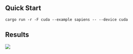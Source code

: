 ## Quick Start

```shell
cargo run -r -F cuda --example sapiens -- --device cuda
```

## Results

![](https://github.com/jamjamjon/assets/releases/download/sapiens/demo.png)
